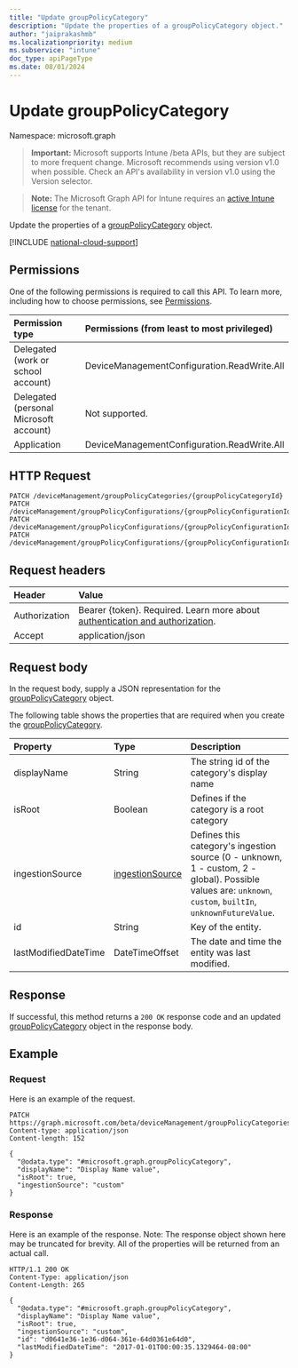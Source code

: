 ```yaml
---
title: "Update groupPolicyCategory"
description: "Update the properties of a groupPolicyCategory object."
author: "jaiprakashmb"
ms.localizationpriority: medium
ms.subservice: "intune"
doc_type: apiPageType
ms.date: 08/01/2024
---
```


# Update groupPolicyCategory

Namespace: microsoft.graph

> **Important:** Microsoft supports Intune /beta APIs, but they are subject to more frequent change. Microsoft recommends using version v1.0 when possible. Check an API's availability in version v1.0 using the Version selector.

> **Note:** The Microsoft Graph API for Intune requires an [active Intune license](https://go.microsoft.com/fwlink/?linkid=839381) for the tenant.

Update the properties of a [groupPolicyCategory](../resources/intune-grouppolicy-grouppolicycategory.md) object.

[!INCLUDE [national-cloud-support](../../includes/all-clouds.md)]

## Permissions
One of the following permissions is required to call this API. To learn more, including how to choose permissions, see [Permissions](/graph/permissions-reference).

|Permission type|Permissions (from least to most privileged)|
|:---|:---|
|Delegated (work or school account)|DeviceManagementConfiguration.ReadWrite.All|
|Delegated (personal Microsoft account)|Not supported.|
|Application|DeviceManagementConfiguration.ReadWrite.All|

## HTTP Request
<!-- {
  "blockType": "ignored"
}
-->
```http
PATCH /deviceManagement/groupPolicyCategories/{groupPolicyCategoryId}
PATCH /deviceManagement/groupPolicyConfigurations/{groupPolicyConfigurationId}/definitionValues/{groupPolicyDefinitionValueId}/presentationValues/{groupPolicyPresentationValueId}/presentation/definition/category
PATCH /deviceManagement/groupPolicyConfigurations/{groupPolicyConfigurationId}/definitionValues/{groupPolicyDefinitionValueId}/presentationValues/{groupPolicyPresentationValueId}/presentation/definition/category/parent
PATCH /deviceManagement/groupPolicyConfigurations/{groupPolicyConfigurationId}/definitionValues/{groupPolicyDefinitionValueId}/presentationValues/{groupPolicyPresentationValueId}/presentation/definition/category/children/{groupPolicyCategoryId}
```

## Request headers
|Header|Value|
|:---|:---|
|Authorization|Bearer {token}. Required. Learn more about [authentication and authorization](/graph/auth/auth-concepts).|
|Accept|application/json|

## Request body
In the request body, supply a JSON representation for the [groupPolicyCategory](../resources/intune-grouppolicy-grouppolicycategory.md) object.

The following table shows the properties that are required when you create the [groupPolicyCategory](../resources/intune-grouppolicy-grouppolicycategory.md).

|Property|Type|Description|
|:---|:---|:---|
|displayName|String|The string id of the category's display name|
|isRoot|Boolean|Defines if the category is a root category|
|ingestionSource|[ingestionSource](../resources/intune-grouppolicy-ingestionsource.md)|Defines this category's ingestion source (0 - unknown, 1 - custom, 2 - global). Possible values are: `unknown`, `custom`, `builtIn`, `unknownFutureValue`.|
|id|String|Key of the entity.|
|lastModifiedDateTime|DateTimeOffset|The date and time the entity was last modified.|



## Response
If successful, this method returns a `200 OK` response code and an updated [groupPolicyCategory](../resources/intune-grouppolicy-grouppolicycategory.md) object in the response body.

## Example

### Request
Here is an example of the request.
```http
PATCH https://graph.microsoft.com/beta/deviceManagement/groupPolicyCategories/{groupPolicyCategoryId}
Content-type: application/json
Content-length: 152

{
  "@odata.type": "#microsoft.graph.groupPolicyCategory",
  "displayName": "Display Name value",
  "isRoot": true,
  "ingestionSource": "custom"
}
```

### Response
Here is an example of the response. Note: The response object shown here may be truncated for brevity. All of the properties will be returned from an actual call.
```http
HTTP/1.1 200 OK
Content-Type: application/json
Content-Length: 265

{
  "@odata.type": "#microsoft.graph.groupPolicyCategory",
  "displayName": "Display Name value",
  "isRoot": true,
  "ingestionSource": "custom",
  "id": "d0641e36-1e36-d064-361e-64d0361e64d0",
  "lastModifiedDateTime": "2017-01-01T00:00:35.1329464-08:00"
}
```
